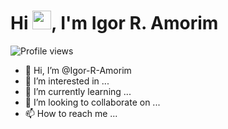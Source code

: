 
<h1 align="left">Hi <img src="https://raw.githubusercontent.com/kaueMarques/kaueMarques/master/hi.gif" height="30px">, I'm Igor R. Amorim</h1>
<p align="left"> <img src="https://komarev.com/ghpvc/?username=maykbrito&color=yellow" alt="Profile views" /> </p>

- 👋 Hi, I’m @Igor-R-Amorim
- 👀 I’m interested in ...
- 🌱 I’m currently learning ...
- 💞️ I’m looking to collaborate on ...
- 📫 How to reach me ...

<!---
Igor-R-Amorim/Igor-R-Amorim is a ✨ special ✨ repository because its `README.md` (this file) appears on your GitHub profile.
You can click the Preview link to take a look at your changes.
--->
